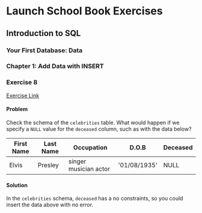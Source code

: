 # Launch School Book Exercises

## Introduction to SQL

### Your First Database: Data

### Chapter 1: Add Data with INSERT

### Exercise 8

[Exercise Link](https://launchschool.com/books/sql/read/add_data#exercises)

#### Problem

Check the schema of the `celebrities` table. What would happen if we specify a
`NULL` value for the `deceased` column, such as with the data below?

First Name | Last Name | Occupation            | D.O.B        | Deceased
----       | ----      | ----                  | ----         | ----
Elvis      | Presley   | singer musician actor | '01/08/1935' | NULL

#### Solution

In the `celebrities` schema, `deceased` has a no constraints, so you could
insert the data above with no error.
